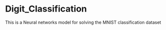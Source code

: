 # Digit_Classification
This is a Neural networks model for solving the MNIST classification dataset 
